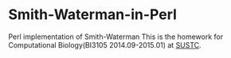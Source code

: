 # Smith-Waterman-in-Perl
Perl implementation of Smith-Waterman
This is the homework for Computational Biology(BI3105 2014.09-2015.01) at [SUSTC](http://www.sustc.edu.cn/). 
